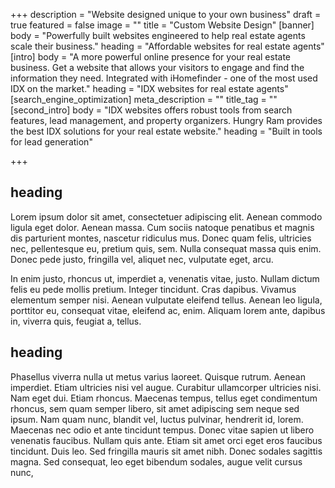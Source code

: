 +++
description = "Website designed unique to your own business"
draft = true
featured = false
image = ""
title = "Custom Website Design"
[banner]
body = "Powerfully built websites engineered to help real estate agents scale their business."
heading = "Affordable websites for real estate agents"
[intro]
body = "A more powerful online presence for your real estate business. Get a website that allows your visitors to engage and find the information they need. Integrated with iHomefinder - one of the most used IDX on the market."
heading = "IDX websites for real estate agents"
[search_engine_optimization]
meta_description = ""
title_tag = ""
[second_intro]
body = "IDX websites offers robust tools from search features, lead management, and property organizers. Hungry Ram provides the best IDX solutions for your real estate website."
heading = "Built in tools for lead generation"

+++
## heading
Lorem ipsum dolor sit amet, consectetuer adipiscing elit. Aenean commodo ligula eget dolor. Aenean massa. Cum sociis natoque penatibus et magnis dis parturient montes, nascetur ridiculus mus. Donec quam felis, ultricies nec, pellentesque eu, pretium quis, sem. Nulla consequat massa quis enim. Donec pede justo, fringilla vel, aliquet nec, vulputate eget, arcu.

In enim justo, rhoncus ut, imperdiet a, venenatis vitae, justo. Nullam dictum felis eu pede mollis pretium. Integer tincidunt. Cras dapibus. Vivamus elementum semper nisi. Aenean vulputate eleifend tellus. Aenean leo ligula, porttitor eu, consequat vitae, eleifend ac, enim. Aliquam lorem ante, dapibus in, viverra quis, feugiat a, tellus.

## heading

Phasellus viverra nulla ut metus varius laoreet. Quisque rutrum. Aenean imperdiet. Etiam ultricies nisi vel augue. Curabitur ullamcorper ultricies nisi. Nam eget dui. Etiam rhoncus. Maecenas tempus, tellus eget condimentum rhoncus, sem quam semper libero, sit amet adipiscing sem neque sed ipsum. Nam quam nunc, blandit vel, luctus pulvinar, hendrerit id, lorem. Maecenas nec odio et ante tincidunt tempus. Donec vitae sapien ut libero venenatis faucibus. Nullam quis ante. Etiam sit amet orci eget eros faucibus tincidunt. Duis leo. Sed fringilla mauris sit amet nibh. Donec sodales sagittis magna. Sed consequat, leo eget bibendum sodales, augue velit cursus nunc,